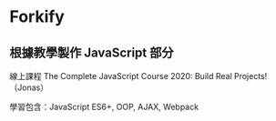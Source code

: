 # Forkify

## 根據教學製作 JavaScript 部分
線上課程 The Complete JavaScript Course 2020: Build Real Projects! （Jonas）

學習包含：JavaScript ES6+, OOP, AJAX, Webpack
